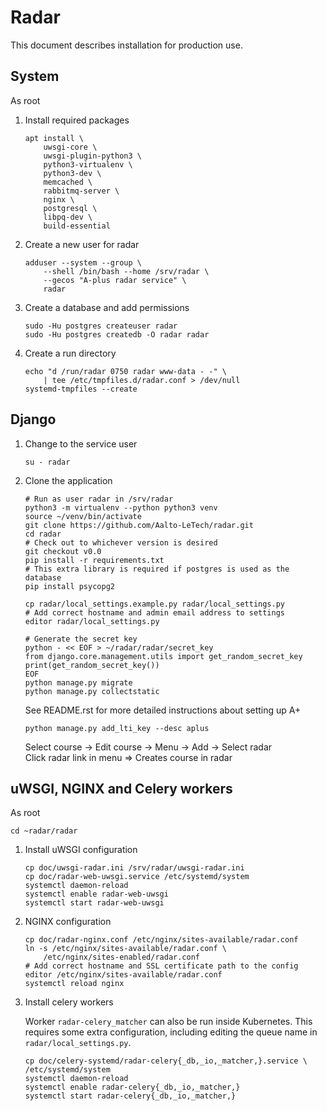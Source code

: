 # Radar

This document describes installation for production use.

## System

As root

 1. Install required packages

    ```shell
    apt install \
        uwsgi-core \
        uwsgi-plugin-python3 \
        python3-virtualenv \
        python3-dev \
        memcached \
        rabbitmq-server \
        nginx \
        postgresql \
        libpq-dev \
        build-essential
    ```

 2. Create a new user for radar

    ```shell
    adduser --system --group \
        --shell /bin/bash --home /srv/radar \
        --gecos "A-plus radar service" \
        radar
    ```

 3. Create a database and add permissions

    ```shell
    sudo -Hu postgres createuser radar
    sudo -Hu postgres createdb -O radar radar
    ```

 4. Create a run directory

    ```shell
    echo "d /run/radar 0750 radar www-data - -" \
        | tee /etc/tmpfiles.d/radar.conf > /dev/null
    systemd-tmpfiles --create
    ```

## Django

 1. Change to the service user

    ```shell
    su - radar
    ```

 2. Clone the application

    ```shell
    # Run as user radar in /srv/radar
    python3 -m virtualenv --python python3 venv
    source ~/venv/bin/activate
    git clone https://github.com/Aalto-LeTech/radar.git
    cd radar
    # Check out to whichever version is desired
    git checkout v0.0
    pip install -r requirements.txt
    # This extra library is required if postgres is used as the database
    pip install psycopg2

    cp radar/local_settings.example.py radar/local_settings.py
    # Add correct hostname and admin email address to settings
    editor radar/local_settings.py

    # Generate the secret key
    python - << EOF > ~/radar/radar/secret_key
    from django.core.management.utils import get_random_secret_key
    print(get_random_secret_key())
    EOF
    python manage.py migrate
    python manage.py collectstatic
    ```

    See README.rst for more detailed instructions about setting up A+

    ```shell
    python manage.py add_lti_key --desc aplus
    ```

    Select course -> Edit course -> Menu -> Add -> Select radar  
    Click radar link in menu => Creates course in radar

## uWSGI, NGINX and Celery workers

As root

```shell
cd ~radar/radar
```

 1. Install uWSGI configuration

    ```shell
    cp doc/uwsgi-radar.ini /srv/radar/uwsgi-radar.ini
    cp doc/radar-web-uwsgi.service /etc/systemd/system
    systemctl daemon-reload
    systemctl enable radar-web-uwsgi
    systemctl start radar-web-uwsgi
    ```

 2. NGINX configuration

    ```shell
    cp doc/radar-nginx.conf /etc/nginx/sites-available/radar.conf
    ln -s /etc/nginx/sites-available/radar.conf \
        /etc/nginx/sites-enabled/radar.conf
    # Add correct hostname and SSL certificate path to the config
    editor /etc/nginx/sites-available/radar.conf
    systemctl reload nginx
    ```

 3. Install celery workers

    Worker `radar-celery_matcher` can also be run inside Kubernetes. This
    requires some extra configuration, including editing the queue name in
    `radar/local_settings.py`.

    ```shell
    cp doc/celery-systemd/radar-celery{_db,_io,_matcher,}.service \
    /etc/systemd/system
    systemctl daemon-reload
    systemctl enable radar-celery{_db,_io,_matcher,}
    systemctl start radar-celery{_db,_io,_matcher,}
    ```

